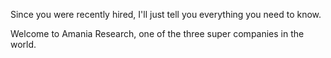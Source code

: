 Since you were recently hired, I'll just tell you everything you need to know.

Welcome to Amania Research, one of the three super companies in the world.
